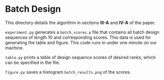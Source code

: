 # Batch Design

This directory details the algorithm in sections **III-A** and **IV-A** of the 
paper.

`experiment.py` generates a `batch_scores.p` file that contains all batch 
design sequences of length 10 and corresponding scores. This data is used 
for generating the table and figure. This code runs in under one minute on 
our machine.

`table.py` prints a table of design sequence scores of desired ranks, which 
can be specified in the file. 

`figure.py` saves a histogram `batch_results.png` of the scores.